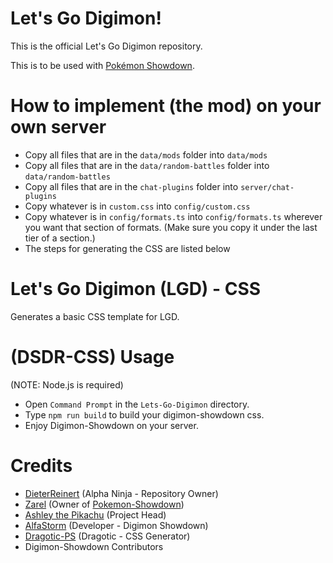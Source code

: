 # Let's Go Digimon!

This is the official Let's Go Digimon repository.

This is to be used with [Pokémon Showdown](https://github.com/smogon/Pokemon-Showdown).

# How to implement (the mod) on your own server

- Copy all files that are in the ``data/mods`` folder into ``data/mods``
- Copy all files that are in the ``data/random-battles`` folder into ``data/random-battles``
- Copy all files that are in the ``chat-plugins`` folder into ``server/chat-plugins``
- Copy whatever is in ``custom.css`` into ``config/custom.css``
- Copy whatever is in ``config/formats.ts`` into ``config/formats.ts`` wherever you want that section of formats. (Make sure you copy it under the last tier of a section.)
- The steps for generating the CSS are listed below

# Let's Go Digimon (LGD) - CSS
Generates a basic CSS template for LGD.

# (DSDR-CSS) Usage
(NOTE: Node.js is required)
- Open `Command Prompt` in the `Lets-Go-Digimon` directory.
- Type `npm run build` to build your digimon-showdown css.
- Enjoy Digimon-Showdown on your server.

# Credits
- [DieterReinert](https://github.com/DieterReinert) (Alpha Ninja - Repository Owner)
- [Zarel](https://github.com/Zarel/) (Owner of [Pokemon-Showdown](https://github.com/Zarel/Pokemon-Showdown))
- [Ashley the Pikachu](https://github.com/AshleyPikachu) (Project Head)
- [AlfaStorm](https://github.com/AlphaWind) (Developer - Digimon Showdown)
- [Dragotic-PS](https://github.com/Dragotic-PS) (Dragotic - CSS Generator)
- Digimon-Showdown Contributors
